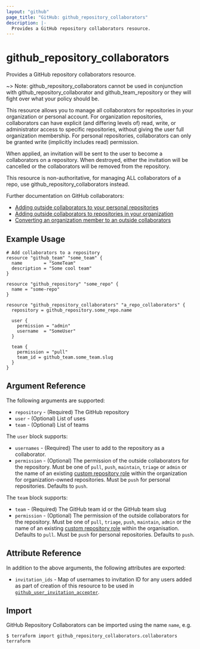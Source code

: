 ```yaml
---
layout: "github"
page_title: "GitHub: github_repository_collaborators"
description: |-
  Provides a GitHub repository collaborators resource.
---
```


# github_repository_collaborators

Provides a GitHub repository collaborators resource.

~> Note: github_repository_collaborators cannot be used in conjunction with github_repository_collaborator and
github_team_repository or they will fight over what your policy should be.

This resource allows you to manage all collaborators for repositories in your
organization or personal account. For organization repositories, collaborators can
have explicit (and differing levels of) read, write, or administrator access to 
specific repositories, without giving the user full organization membership. 
For personal repositories, collaborators can only be granted write
(implicitly includes read) permission. 

When applied, an invitation will be sent to the user to become a collaborators
on a repository. When destroyed, either the invitation will be cancelled or the
collaborators will be removed from the repository.

This resource is non-authoritative, for managing ALL collaborators of a repo, use github_repository_collaborators
instead.

Further documentation on GitHub collaborators:

- [Adding outside collaborators to your personal repositories](https://help.github.com/en/github/setting-up-and-managing-your-github-user-account/managing-access-to-your-personal-repositories)
- [Adding outside collaborators to repositories in your organization](https://help.github.com/articles/adding-outside-collaborators-to-repositories-in-your-organization/)
- [Converting an organization member to an outside collaborators](https://help.github.com/articles/converting-an-organization-member-to-an-outside-collaborator/)
 
## Example Usage

```hcl
# Add collaborators to a repository
resource "github_team" "some_team" {
  name        = "SomeTeam"
  description = "Some cool team"
}

resource "github_repository" "some_repo" {
  name = "some-repo"
}

resource "github_repository_collaborators" "a_repo_collaborators" {
  repository = github_repository.some_repo.name

  user {
    permission = "admin"
    username  = "SomeUser"
  }
  
  team {
    permission = "pull"
    team_id = github_team.some_team.slug
  }
}
```

## Argument Reference

The following arguments are supported:

* `repository` - (Required) The GitHub repository
* `user` - (Optional) List of uses
* `team` - (Optional) List of teams

The `user` block supports:

* `usernames` - (Required) The user to add to the repository as a collaborator.
* `permission` - (Optional) The permission of the outside collaborators for the repository.
            Must be one of `pull`, `push`, `maintain`, `triage` or `admin` or the name of an existing [custom repository role](https://docs.github.com/en/enterprise-cloud@latest/organizations/managing-peoples-access-to-your-organization-with-roles/managing-custom-repository-roles-for-an-organization) within the organization for organization-owned repositories.
            Must be `push` for personal repositories. Defaults to `push`.

The `team` block supports:

* `team` - (Required) The GitHub team id or the GitHub team slug
* `permission` - (Optional) The permission of the outside collaborators for the repository.
  Must be one of `pull`, `triage`, `push`, `maintain`, `admin` or the name of an existing [custom repository role](https://docs.github.com/en/enterprise-cloud@latest/organizations/managing-peoples-access-to-your-organization-with-roles/managing-custom-repository-roles-for-an-organization) within the organisation. Defaults to `pull`.
  Must be `push` for personal repositories. Defaults to `push`.

## Attribute Reference

In addition to the above arguments, the following attributes are exported:

* `invitation_ids` - Map of usernames to invitation ID for any users added as part of creation of this resource to 
  be used in [`github_user_invitation_accepter`](./user_invitation_accepter.html).

## Import

GitHub Repository Collaborators can be imported using the name `name`, e.g.

```
$ terraform import github_repository_collaborators.collaborators terraform
```
